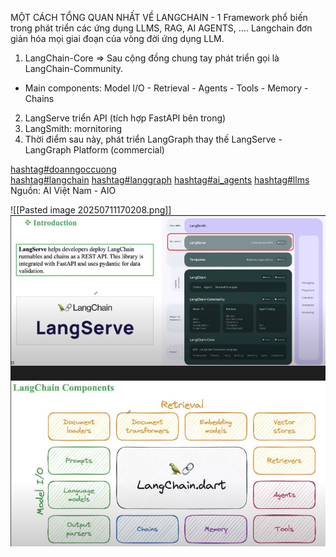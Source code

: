 MỘT CÁCH TỔNG QUAN NHẤT VỀ LANGCHAIN - 1 Framework phổ biến trong phát triển các ứng dụng LLMS, RAG, AI AGENTS, .... Langchain đơn giản hóa mọi giai đoạn của vòng đời ứng dụng LLM.  
  
1. LangChain-Core => Sau cộng đồng chung tay phát triển gọi là LangChain-Community.  
- Main components: Model I/O - Retrieval - Agents - Tools - Memory - Chains  
2. LangServe triển API (tích hợp FastAPI bên trong)  
3. LangSmith: mornitoring  
4. Thời điểm sau này, phát triển LangGraph thay thế LangServe - LangGraph Platform (commercial)  
  
[hashtag#doanngoccuong](https://www.linkedin.com/search/results/all/?keywords=%23doanngoccuong&origin=HASH_TAG_FROM_FEED)  
[hashtag#langchain](https://www.linkedin.com/search/results/all/?keywords=%23langchain&origin=HASH_TAG_FROM_FEED) [hashtag#langgraph](https://www.linkedin.com/search/results/all/?keywords=%23langgraph&origin=HASH_TAG_FROM_FEED) [hashtag#ai_agents](https://www.linkedin.com/search/results/all/?keywords=%23ai_agents&origin=HASH_TAG_FROM_FEED) [hashtag#llms](https://www.linkedin.com/search/results/all/?keywords=%23llms&origin=HASH_TAG_FROM_FEED)  
Nguồn: AI Việt Nam - AIO

![[Pasted image 20250711170208.png]]
![attachments](./attachments/Pasted%20image%2020250711170208.png)

